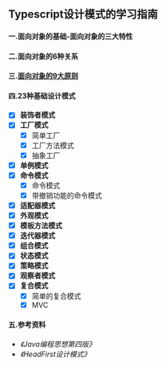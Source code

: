 ## Typescript设计模式的学习指南
#### 一.面向对象的基础-面向对象的三大特性
#### 二.面向对象的6种关系
#### 三.[面向对象的9大原则](https://github.com/jan-wong/JavascriptPattern/blob/master/principle/principle.md)
#### 四.23种基础设计模式
- [x] **装饰者模式**
- [x] **工厂模式**
  - [x] 简单工厂
  - [x] 工厂方法模式
  - [x] 抽象工厂
- [x] **单例模式**
- [x] **命令模式**
  - [x] 命令模式
  - [x] 带撤销功能的命令模式
- [x] **适配器模式**
- [x] **外观模式**
- [x] **模板方法模式**
- [x] **迭代器模式**
- [x] **组合模式**
- [x] **状态模式**
- [x] **策略模式**
- [x] **观察者模式**
- [x] **复合模式**
  - [x] 简单的复合模式
  - [x] MVC
#### 五.参考资料
- *《Java编程思想第四版》*
- *《HeadFirst设计模式》*